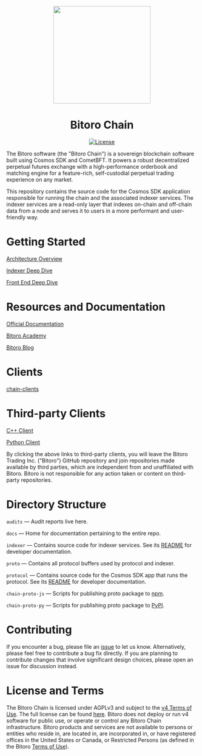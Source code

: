 <p align="center"><img src="https://bitoro.foundation/bitoro-token.svg?" width="256" /></p>

<h1 align="center">Bitoro Chain</h1>

<div align="center">
  <a href='https://github.com/bitoro-network/chain/blob/main/LICENSE'>
    <img src='https://img.shields.io/badge/License-AGPL_v3-blue.svg' alt='License' />
  </a>
</div>

The Bitoro software (the "Bitoro Chain") is a sovereign blockchain software built using Cosmos SDK and CometBFT. It powers a robust decentralized perpetual futures exchange with a high-performance orderbook and matching engine for a feature-rich, self-custodial perpetual trading experience on any market.

This repository contains the source code for the Cosmos SDK application responsible for running the chain and the associated indexer services. The indexer services are a read-only layer that indexes on-chain and off-chain data from a node and serves it to users in a more performant and user-friendly way.

# Getting Started

[Architecture Overview](https://bitoro.foundation/blog/chain-technical-architecture-overview)

[Indexer Deep Dive](https://bitoro.foundation/blog/chain-deep-dive-indexer)

[Front End Deep Dive](https://bitoro.foundation/blog/chain-deep-dive-front-end)

# Resources and Documentation

[Official Documentation](https://docs.bitoro.foundation/)

[Bitoro Academy](https://bitoro.foundation/crypto-learning#)

[Bitoro Blog](https://bitoro.foundation/blog#)

# Clients

[chain-clients](https://github.com/bitoro-network/chain-clients)

# Third-party Clients

[C++ Client](https://github.com/asnefedovv/bitoro-client-cpp)

[Python Client](https://github.com/kaloureyes3/chain-clients/tree/main/chain-client-py)

By clicking the above links to third-party clients, you will leave the Bitoro Trading Inc. ("Bitoro") GitHub repository and join repositories made available by third parties, which are independent from and unaffiliated with Bitoro. Bitoro is not responsible for any action taken or content on third-party repositories.

# Directory Structure

`audits` — Audit reports live here.

`docs` — Home for documentation pertaining to the entire repo.

`indexer` — Contains source code for indexer services. See its [README](https://github.com/bitoro-network/chain/blob/main/indexer/README.md) for developer documentation.

`proto` — Contains all protocol buffers used by protocol and indexer.

`protocol` — Contains source code for the Cosmos SDK app that runs the protocol. See its [README](https://github.com/bitoro-network/chain/blob/main/protocol/README.md) for developer documentation.

`chain-proto-js` — Scripts for publishing proto package to [npm](https://www.npmjs.com/package/@bitoroprotocol/chain-proto).

`chain-proto-py` — Scripts for publishing proto package to [PyPI](https://pypi.org/project/chain-proto/).

# Contributing

If you encounter a bug, please file an [issue](https://github.com/bitoro-network/chain/issues) to let us know. Alternatively, please feel free to contribute a bug fix directly. If you are planning to contribute changes that involve significant design choices, please open an issue for discussion instead.

# License and Terms

The Bitoro Chain is licensed under AGPLv3 and subject to the [v4 Terms of Use](https://bitoro.foundation/chain-terms). The full license can be found [here](https://github.com/bitoro-network/chain/blob/main/LICENSE). Bitoro does not deploy or run v4 software for public use, or operate or control any Bitoro Chain infrastructure. Bitoro products and services are not available to persons or entities who reside in, are located in, are incorporated in, or have registered offices in the United States or Canada, or Restricted Persons (as defined in the Bitoro [Terms of Use](https://bitoro.foundation/terms)).
